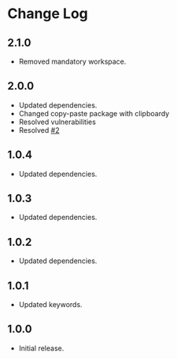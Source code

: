 # Change Log

## 2.1.0

* Removed mandatory workspace.

## 2.0.0

* Updated dependencies.
* Changed copy-paste package with clipboardy
* Resolved vulnerabilities
* Resolved [#2](https://github.com/Jack89ita/vscode-copy-filename/issues/2)

## 1.0.4

* Updated dependencies.

## 1.0.3

* Updated dependencies.

## 1.0.2

* Updated dependencies.

## 1.0.1

* Updated keywords.

## 1.0.0

* Initial release.